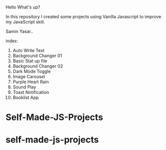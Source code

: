 Hello What's up?

In this repository I created some projects using Vanilla Javascript to improve my JavaScript skill.

Samin Yasar..

index:

1.  Auto Write Text
2.  Background Changer 01
3.  Basic Stat up file
4.  Background Changer 02
5.  Dark Mode Toggle
6.  Image Carousel
7.  Purple Heart Rain
8.  Sound Play
9.  Toast Notification
10. Booklist App

# Self-Made-JS-Projects

# self-made-js-projects

